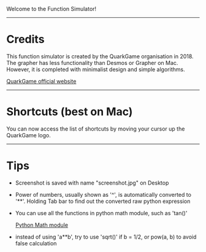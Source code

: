 Welcome to the Function Simulator!

***

# Credits
This function simulator is created by the QuarkGame organisation in 2018.
The grapher has less functionality than Desmos or Grapher on Mac.
However, it is completed with minimalist design and simple algorithms.

[QuarkGame official website](https://jiziao6.wixsite.com/quarkgame)

***

# Shortcuts (best on Mac)
You can now access the list of shortcuts by moving your cursor up the QuarkGame logo.

***

# Tips
* Screenshot is saved with name "screenshot.jpg" on Desktop
* Power of numbers, usually shown as '^', is automatically converted to '\*\*'. Holding Tab bar to find out the converted raw python expression
* You can use all the functions in python math module, such as 'tan()'

  [Python Math module](https://docs.python.org/3/library/math.html)

* instead of using 'a\*\*b', try to use 'sqrt()' if b = 1/2, or pow(a, b) to avoid false calculation
